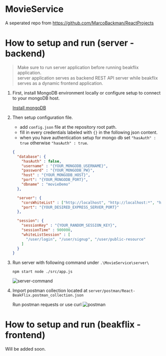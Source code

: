 # MovieService
A seperated repo from https://github.com/MarcoBackman/ReactProjects

# How to setup and run (server - backend)

> Make sure to run server application before running beakflix application.<br/>
> server application serves as backend REST API server while beakflix serves as a dynamic frontend application.

1. First, install MongoDB environment locally or configure setup to connect to your mongoDB host.

   [Install mongoDB](https://www.mongodb.com/docs/manual/administration/install-community/)

2. Then setup configuration file.
    - add `config.json` file at the repository root path.
    - fill in every credentials labeled with `{}` in the following json content.
    - when you have authentication setup for mongo db set `"hasAuth" : true` otherwise `"hasAuth" : true`.

   ```json
   {
     "database": {
       "hasAuth" : false,
       "username" : "{YOUR_MONGODB_USERNAME}",
       "password" : "{YOUR_MONGODB_PW}",
       "host" : "{YOUR_MONGODB_HOST}",
       "port": "{YOUR_MONGODB_PORT}",
       "dbname" : "movieDemo"
     },
   
     "server": {
       "corsWhiteList" : ["http://localhost", "http://localhost:*", "http://127.0.0.1"],
       "port": "{YOUR_DESIRED_EXPRESS_SERVER_PORT}"
     },
   
     "session": {
       "sessionKey" : "{YOUR_RANDOM_SESSION_KEY}",
       "sessionTime" : 900000,
       "whiteListSession" : [
         "/user/login", "/user/signup", "/user/public-resource"
       ]
     }
   }
   ```

3. Run server with following command under `.\MovieService\server\`
   ``` 
   npm start node ./src/app.js
    ```
   ![server-command](./img/server.png)

4. Import postman collection located at `server/postman/React-BeakFlix.postman_collection.json`
   
   Run postman requests or use curl
   ![postman](./img/postman.png)





# How to setup and run (beakflix - frontend)

Will be added soon.